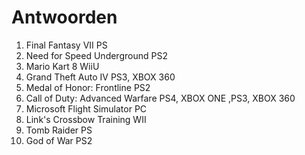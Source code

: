 # Antwoorden

1. Final Fantasy VII
   PS
2. Need for Speed Underground
   PS2
3. Mario Kart 8
   WiiU
4. Grand Theft Auto IV
   PS3, XBOX 360
5. Medal of Honor: Frontline
   PS2
6. Call of Duty: Advanced Warfare
   PS4, XBOX ONE ,PS3, XBOX 360
7. Microsoft Flight Simulator
    PC
8. Link's Crossbow Training
    WII 
9. Tomb Raider
    PS
10. God of War
    PS2